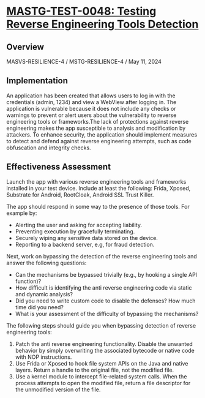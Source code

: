 # [MASTG-TEST-0048: Testing Reverse Engineering Tools Detection](https://mas.owasp.org/MASTG/tests/android/MASVS-RESILIENCE/MASTG-TEST-0048)
## Overview 
MASVS-RESILIENCE-4 / MSTG-RESILIENCE-4 / May 11, 2024
## Implementation

An application has been created that allows users to log in with the credentials (admin, 1234) and view a WebView after logging in. The application is vulnerable because it does not include any checks or warnings to prevent or alert users about the vulnerability to reverse engineering tools or frameworks.The lack of protections against reverse engineering makes the app susceptible to analysis and modification by attackers. To enhance security, the application should implement measures to detect and defend against reverse engineering attempts, such as code obfuscation and integrity checks.

## Effectiveness Assessment
Launch the app with various reverse engineering tools and frameworks installed in your test device. Include at least the following: Frida, Xposed, Substrate for Android, RootCloak, Android SSL Trust Killer.

The app should respond in some way to the presence of those tools. For example by:

- Alerting the user and asking for accepting liability.
- Preventing execution by gracefully terminating.
- Securely wiping any sensitive data stored on the device.
- Reporting to a backend server, e.g, for fraud detection.

Next, work on bypassing the detection of the reverse engineering tools and answer the following questions:

- Can the mechanisms be bypassed trivially (e.g., by hooking a single API function)?
- How difficult is identifying the anti reverse engineering code via static and dynamic analysis?
- Did you need to write custom code to disable the defenses? How much time did you need?
- What is your assessment of the difficulty of bypassing the mechanisms?

The following steps should guide you when bypassing detection of reverse engineering tools:

1. Patch the anti reverse engineering functionality. Disable the unwanted behavior by simply overwriting the associated bytecode or native code with NOP instructions.
2. Use Frida or Xposed to hook file system APIs on the Java and native layers. Return a handle to the original file, not the modified file.
3. Use a kernel module to intercept file-related system calls. When the process attempts to open the modified file, return a file descriptor for the unmodified version of the file.
